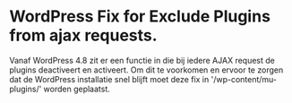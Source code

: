# WordPress Fix for Exclude Plugins from ajax requests.

Vanaf WordPress 4.8 zit er een functie in die bij iedere AJAX request de plugins deactiveert en activeert.  Om dit te voorkomen en ervoor te zorgen dat de WordPress installatie snel blijft moet deze fix in '/wp-content/mu-plugins/' worden geplaatst.
